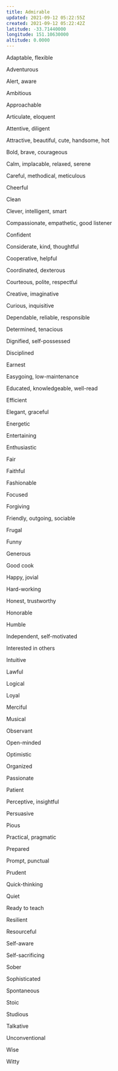 ```yaml
---
title: Admirable
updated: 2021-09-12 05:22:55Z
created: 2021-09-12 05:22:42Z
latitude: -33.71440000
longitude: 151.10630000
altitude: 0.0000
---
```


Adaptable, flexible

Adventurous

Alert, aware

Ambitious

Approachable

Articulate, eloquent

Attentive, diligent

Attractive, beautiful, cute, handsome, hot

Bold, brave, courageous

Calm, implacable, relaxed, serene

Careful, methodical, meticulous

Cheerful

Clean

Clever, intelligent, smart

Compassionate, empathetic, good listener

Confident

Considerate, kind, thoughtful

Cooperative, helpful

Coordinated, dexterous

Courteous, polite, respectful

Creative, imaginative

Curious, inquisitive

Dependable, reliable, responsible

Determined, tenacious

Dignified, self-possessed

Disciplined

Earnest

Easygoing, low-maintenance

Educated, knowledgeable, well-read

Efficient

Elegant, graceful

Energetic

Entertaining

Enthusiastic

Fair

Faithful

Fashionable

Focused

Forgiving

Friendly, outgoing, sociable

Frugal

Funny

Generous

Good cook

Happy, jovial

Hard-working

Honest, trustworthy

Honorable

Humble

Independent, self-motivated

Interested in others

Intuitive

Lawful

Logical

Loyal

Merciful

Musical

Observant

Open-minded

Optimistic

Organized

Passionate

Patient

Perceptive, insightful

Persuasive

Pious

Practical, pragmatic

Prepared

Prompt, punctual

Prudent

Quick-thinking

Quiet

Ready to teach

Resilient

Resourceful

Self-aware

Self-sacrificing

Sober

Sophisticated

Spontaneous

Stoic

Studious

Talkative

Unconventional

Wise

Witty